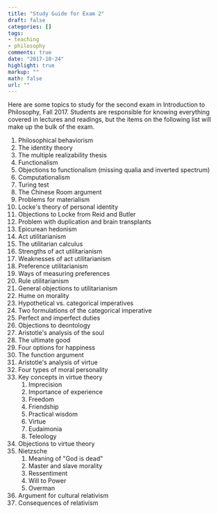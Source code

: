 ```yaml
---
title: "Study Guide for Exam 2"
draft: false
categories: []
tags:
- teaching
- philosophy
comments: true
date: "2017-10-24"
highlight: true
markup: ""
math: false
url: ""
---
```


Here are some topics to study for the second exam in Introduction to Philosophy, Fall 2017. Students are responsible for knowing everything covered in lectures and readings, but the items on the following list will make up the bulk of the exam.

1. Philosophical behaviorism
2. The identity theory
3. The multiple realizability thesis
4. Functionalism
5. Objections to functionalism (missing qualia and inverted spectrum)
6. Computationalism
7. Turing test
8. The Chinese Room argument
9. Problems for materialism
10. Locke's theory of personal identity
11. Objections to Locke from Reid and Butler
12. Problem with duplication and brain transplants
13. Epicurean hedonism
14. Act utilitarianism
15. The utilitarian calculus
16. Strengths of act utilitarianism
17. Weaknesses of act utilitarianism
18. Preference utilitarianism
19. Ways of measuring preferences
20. Rule utilitarianism
21. General objections to utilitarianism
22. Hume on morality
23. Hypothetical vs. categorical imperatives
24. Two formulations of the categorical imperative
25. Perfect and imperfect duties
26. Objections to deontology
27. Aristotle's analysis of the soul
28. The ultimate good
29. Four options for happiness
30. The function argument
31. Aristotle's analysis of virtue
32. Four types of moral personality
33. Key concepts in virtue theory
    1. Imprecision
    2. Importance of experience
    3. Freedom
    4. Friendship
    5. Practical wisdom
    6. Virtue
    7. Eudaimonia
    8. Teleology
34. Objections to virtue theory
35. Nietzsche
    1. Meaning of "God is dead"
    2. Master and slave morality
    3. Ressentiment
    4. Will to Power
    5. Overman
36. Argument for cultural relativism
37. Consequences of relativism
